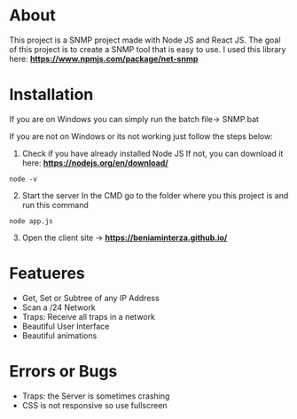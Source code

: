 # About

This project is a SNMP project made with Node JS and React JS. The goal of this project is to create a SNMP tool that is easy to use. I used this library here: **https://www.npmjs.com/package/net-snmp**

# Installation
If you are on Windows you can simply run the batch file-> SNMP.bat

If you are not on Windows or its not working just follow the steps below:
1. Check if you have already installed Node JS
If not, you can download it here: **https://nodejs.org/en/download/**

```
node -v
```


2. Start the server
In the CMD go to the folder where you this project is and run this command

```
node app.js
```

3. Open the client site -> **https://beniaminterza.github.io/**

# Featueres
- Get, Set or Subtree of any IP Address
- Scan a /24 Network
- Traps: Receive all traps in a network
- Beautiful User Interface
- Beautiful animations

# Errors or Bugs
- Traps: the Server is sometimes crashing
- CSS is not responsive so use fullscreen

